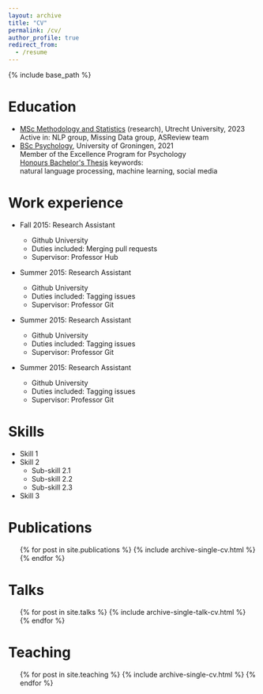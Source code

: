 ```yaml
---
layout: archive
title: "CV"
permalink: /cv/
author_profile: true
redirect_from:
  - /resume
---
```


{% include base_path %}

Education
======

* [MSc Methodology and Statistics](https://www.uu.nl/en/masters/methodology-and-statistics-behavioural-biomedical-and-social-sciences) (research), Utrecht University, 2023\
Active in: NLP group, Missing Data group, ASReview team
* [BSc Psychology](https://www.rug.nl/bachelors/psychology-en/?lang=en), University of Groningen, 2021\
Member of the Excellence Program for Psychology\
[Honours Bachelor's Thesis](http://danadria.github.io/files/HBT_Anadria_s3091678.pdf) keywords: \
natural language processing, machine learning, social media


Work experience
======

* Fall 2015: Research Assistant
  * Github University
  * Duties included: Merging pull requests
  * Supervisor: Professor Hub

* Summer 2015: Research Assistant
  * Github University
  * Duties included: Tagging issues
  * Supervisor: Professor Git

* Summer 2015: Research Assistant
  * Github University
  * Duties included: Tagging issues
  * Supervisor: Professor Git

* Summer 2015: Research Assistant
  * Github University
  * Duties included: Tagging issues
  * Supervisor: Professor Git


  
Skills
======
* Skill 1
* Skill 2
  * Sub-skill 2.1
  * Sub-skill 2.2
  * Sub-skill 2.3
* Skill 3

Publications
======
  <ul>{% for post in site.publications %}
    {% include archive-single-cv.html %}
  {% endfor %}</ul>
  
Talks
======
  <ul>{% for post in site.talks %}
    {% include archive-single-talk-cv.html %}
  {% endfor %}</ul>
  
Teaching
======
  <ul>{% for post in site.teaching %}
    {% include archive-single-cv.html %}
  {% endfor %}</ul>
  


